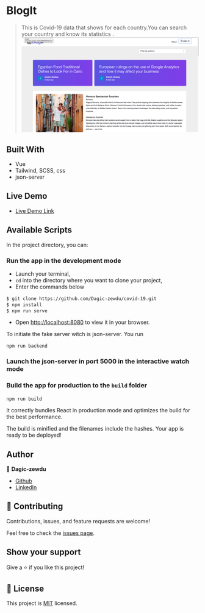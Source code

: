 # BlogIt

> This is Covid-19 data that shows for each country.You can search your country and know its statistics .
> ![ screenshot](dist/assets/screen-shot.png)

## Built With

- Vue
- Tailwind, SCSS, css
- json-server

## Live Demo

- [Live Demo Link](https://almondine-sideways-telephone.glitch.me/writeblog)

## Available Scripts

In the project directory, you can:

### Run the app in the development mode

- Launch your terminal,
- `cd` into the directory where you want to clone your project,
- Enter the commands below

```
$ git clone https://github.com/Dagic-zewdu/covid-19.git
$ npm install
$ npm run serve
```

- Open [http://localhost:8080](http://localhost:3000) to view it in your browser.

To initiate the fake server witch is json-server. You run

```shell
npm run backend
```

### Launch the json-server in port 5000 in the interactive watch mode

### Build the app for production to the `build` folder

`npm run build`

It correctly bundles React in production mode and optimizes the build for the best performance.

The build is minified and the filenames include the hashes.
Your app is ready to be deployed!

## Author

👤 **Dagic-zewdu**

- [Github](https://github.com/Dagic-zewdu)
- [LinkedIn](https://www.linkedin.com/in/dagic-zewdu/)

## 🤝 Contributing

Contributions, issues, and feature requests are welcome!

Feel free to check the [issues page](../../issues/).

## Show your support

Give a ⭐️ if you like this project!

## 📝 License

This project is [MIT](./MIT.md) licensed.
